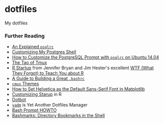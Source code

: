 # dotfiles

My dotfiles


### Further Reading

* [An Explained `psqlrc`](https://thoughtbot.com/blog/an-explained-psqlrc)
* [Customizing My Postgres Shell](https://www.citusdata.com/blog/2017/07/16/customizing-my-postgres-shell-using-psqlrc/)
* [How to Customize the PostgreSQL Prompt with `psqlrc` on Ubuntu 14.04](https://www.digitalocean.com/community/tutorials/how-to-customize-the-postgresql-prompt-with-psqlrc-on-ubuntu-14-04)
* [The Tao of Tmux](https://leanpub.com/the-tao-of-tmux)
* [R Startup](https://rstats.wtf/r-startup.html) from Jennifer Bryan and Jim Hester's excellent [WTF (What They Forgot) to Teach You about R](https://rstats.wtf/)
* [A Guide to Building a Great `.bashrc`](https://medium.com/@tzhenghao/a-guide-to-building-a-great-bashrc-23c52e466b1c)
* [`cmus` Themes](https://github.com/cmus/cmus/wiki/themes)
* [How to Set Helvetica as the Default Sans-Serif Font in Matplotlib](https://olgabotvinnik.com/blog/how-to-set-helvetica-as-the-default-sans-serif-font-in/)
* [ Customizing Starup](https://www.statmethods.net/interface/customizing.html) in R
* [Dotbot](https://github.com/anishathalye/dotbot)
* [`yadm`](https://yadm.io/) is Yet Another Dotfiles Manager
* [Bash Prompt HOWTO](https://tldp.org/HOWTO/Bash-Prompt-HOWTO/index.html)
* [Bashmarks: Directory Bookmarks in the Shell](https://everyhue.me/posts/bashmarks-directory-bookmarks/)
